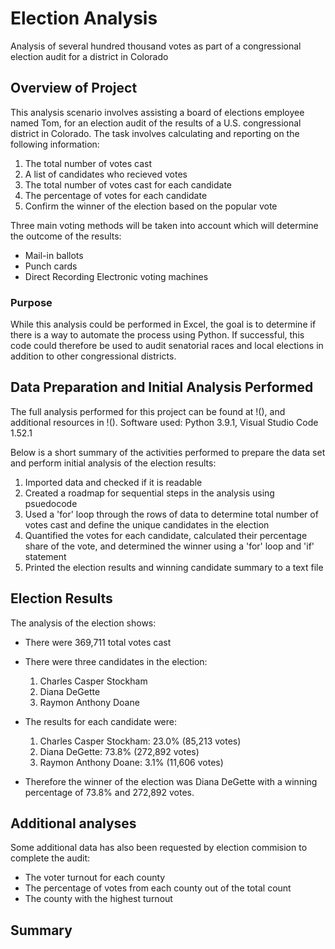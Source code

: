 # Election Analysis

Analysis of several hundred thousand votes as part of a congressional election audit for a district in Colorado

## Overview of Project

This analysis scenario involves assisting a board of elections employee named Tom, for an election audit of the results of a U.S. congressional district in Colorado. The task involves calculating and reporting on the following information:

1. The total number of votes cast
2. A list of candidates who recieved votes
3. The total number of votes cast for each candidate
4. The percentage of votes for each candidate
5. Confirm the winner of the election based on the popular vote

Three main voting methods will be taken into account which will determine the outcome of the results:

- Mail-in ballots
- Punch cards
- Direct Recording Electronic voting machines

### Purpose

While this analysis could be performed in Excel, the goal is to determine if there is a way to automate the process using Python. If successful, this code could therefore be used to audit senatorial races and local elections in addition to other congressional districts. 

## Data Preparation and Initial Analysis Performed

The full analysis performed for this project can be found at !(), and additional resources in !(). 
Software used: Python 3.9.1, Visual Studio Code 1.52.1

Below is a short summary of the activities performed to prepare the data set and perform initial analysis of the election results:

1. Imported data and checked if it is readable
2. Created a roadmap for sequential steps in the analysis using psuedocode
3. Used a 'for' loop through the rows of data to determine total number of votes cast and define the unique candidates in the election
4. Quantified the votes for each candidate, calculated their percentage share of the vote, and determined the winner using a 'for' loop and 'if' statement
5. Printed the election results and winning candidate summary to a text file

## Election Results

The analysis of the election shows:

- There were 369,711 total votes cast

- There were three candidates in the election:
    1. Charles Casper Stockham
    2. Diana DeGette
    3. Raymon Anthony Doane

- The results for each candidate were:
    1. Charles Casper Stockham: 23.0% (85,213 votes)
    2. Diana DeGette: 73.8% (272,892 votes)
    3. Raymon Anthony Doane: 3.1% (11,606 votes)

- Therefore the winner of the election was Diana DeGette with a winning percentage of 73.8% and 272,892 votes.

## Additional analyses

Some additional data has also been requested by election commision to complete the audit:

- The voter turnout for each county
- The percentage of votes from each county out of the total count
- The county with the highest turnout




## Summary

